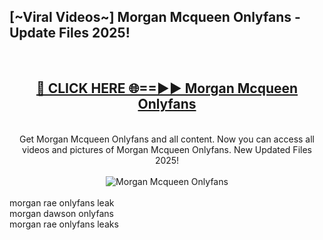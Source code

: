 <h2>[~Viral Videos~] Morgan Mcqueen Onlyfans - Update Files 2025!</h2>
<br>
<div align="center">
<h2><a href="https://betterlinks.top/A2PfLJ" rel="nofollow">🔴 CLICK HERE 🌐==►► Morgan Mcqueen Onlyfans</a></h2>
<br>
Get Morgan Mcqueen Onlyfans and all content. Now you can access all videos and pictures of Morgan Mcqueen Onlyfans. New Updated Files 2025!
<br>
<br>
<a href="https://betterlinks.top/A2PfLJ" rel="nofollow" data-target="animated-image.originalLink"><img src="https://i.ibb.co.com/WyWwxjT/player-gif2.gif" alt="Morgan Mcqueen Onlyfans" style="max-width: 100%; display: inline-block;" data-target="animated-image.originalImage"></a>
</div>
<br>
morgan rae onlyfans leak<br>
morgan dawson onlyfans<br>
morgan rae onlyfans leaks